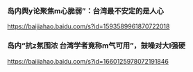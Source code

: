 ### 岛内舆y论聚焦m心脆弱”：台湾最不安定的是人心
https://baijiahao.baidu.com/s?id=1593589961870722018

### 岛内“抗z氛围浓 台湾学者竟称m气可用”，鼓噪对大l强硬
https://baijiahao.baidu.com/s?id=1660125978072191846

